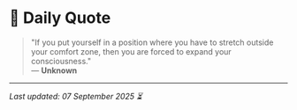 # 📜 Daily Quote

> "If you put yourself in a position where you have to stretch outside your comfort zone, then you are forced to expand your consciousness."  
> — **Unknown**

---

_Last updated: 07 September 2025 ⏳_
